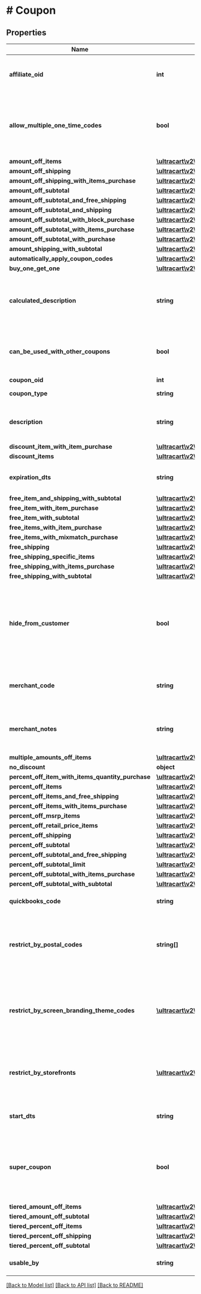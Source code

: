 # # Coupon

## Properties

Name | Type | Description | Notes
------------ | ------------- | ------------- | -------------
**affiliate_oid** | **int** | Associates an order with an affiliate when this value is set. | [optional]
**allow_multiple_one_time_codes** | **bool** | True if multiple one time codes for this coupon can be used on a cart at the same time. | [optional]
**amount_off_items** | [**\ultracart\v2\models\CouponAmountOffItems**](CouponAmountOffItems.md) |  | [optional]
**amount_off_shipping** | [**\ultracart\v2\models\CouponAmountOffShipping**](CouponAmountOffShipping.md) |  | [optional]
**amount_off_shipping_with_items_purchase** | [**\ultracart\v2\models\CouponAmountOffShippingWithItemsPurchase**](CouponAmountOffShippingWithItemsPurchase.md) |  | [optional]
**amount_off_subtotal** | [**\ultracart\v2\models\CouponAmountOffSubtotal**](CouponAmountOffSubtotal.md) |  | [optional]
**amount_off_subtotal_and_free_shipping** | [**\ultracart\v2\models\CouponAmountOffSubtotalFreeShippingWithPurchase**](CouponAmountOffSubtotalFreeShippingWithPurchase.md) |  | [optional]
**amount_off_subtotal_and_shipping** | [**\ultracart\v2\models\CouponAmountOffSubtotalAndShipping**](CouponAmountOffSubtotalAndShipping.md) |  | [optional]
**amount_off_subtotal_with_block_purchase** | [**\ultracart\v2\models\CouponAmountOffSubtotalWithBlockPurchase**](CouponAmountOffSubtotalWithBlockPurchase.md) |  | [optional]
**amount_off_subtotal_with_items_purchase** | [**\ultracart\v2\models\CouponAmountOffSubtotalWithItemsPurchase**](CouponAmountOffSubtotalWithItemsPurchase.md) |  | [optional]
**amount_off_subtotal_with_purchase** | [**\ultracart\v2\models\CouponAmountOffSubtotalWithPurchase**](CouponAmountOffSubtotalWithPurchase.md) |  | [optional]
**amount_shipping_with_subtotal** | [**\ultracart\v2\models\CouponAmountShippingWithSubtotal**](CouponAmountShippingWithSubtotal.md) |  | [optional]
**automatically_apply_coupon_codes** | [**\ultracart\v2\models\CouponAutomaticallyApplyCouponCodes**](CouponAutomaticallyApplyCouponCodes.md) |  | [optional]
**buy_one_get_one** | [**\ultracart\v2\models\CouponBuyOneGetOneLimit**](CouponBuyOneGetOneLimit.md) |  | [optional]
**calculated_description** | **string** | Calculated description displayed to the customer if no description is specified. | [optional]
**can_be_used_with_other_coupons** | **bool** | True if this coupon can be used with other coupons in a single order. | [optional]
**coupon_oid** | **int** | Coupon oid. | [optional]
**coupon_type** | **string** | Coupon type. | [optional]
**description** | **string** | Description of the coupon up to 50 characters. | [optional]
**discount_item_with_item_purchase** | [**\ultracart\v2\models\CouponDiscountItemWithItemPurchase**](CouponDiscountItemWithItemPurchase.md) |  | [optional]
**discount_items** | [**\ultracart\v2\models\CouponDiscountItems**](CouponDiscountItems.md) |  | [optional]
**expiration_dts** | **string** | Date/time when coupon expires | [optional]
**free_item_and_shipping_with_subtotal** | [**\ultracart\v2\models\CouponFreeItemAndShippingWithSubtotal**](CouponFreeItemAndShippingWithSubtotal.md) |  | [optional]
**free_item_with_item_purchase** | [**\ultracart\v2\models\CouponFreeItemWithItemPurchase**](CouponFreeItemWithItemPurchase.md) |  | [optional]
**free_item_with_subtotal** | [**\ultracart\v2\models\CouponFreeItemWithSubtotal**](CouponFreeItemWithSubtotal.md) |  | [optional]
**free_items_with_item_purchase** | [**\ultracart\v2\models\CouponFreeItemsWithItemPurchase**](CouponFreeItemsWithItemPurchase.md) |  | [optional]
**free_items_with_mixmatch_purchase** | [**\ultracart\v2\models\CouponFreeItemsWithMixMatchPurchase**](CouponFreeItemsWithMixMatchPurchase.md) |  | [optional]
**free_shipping** | [**\ultracart\v2\models\CouponFreeShipping**](CouponFreeShipping.md) |  | [optional]
**free_shipping_specific_items** | [**\ultracart\v2\models\CouponFreeShippingSpecificItems**](CouponFreeShippingSpecificItems.md) |  | [optional]
**free_shipping_with_items_purchase** | [**\ultracart\v2\models\CouponFreeShippingWithItemsPurchase**](CouponFreeShippingWithItemsPurchase.md) |  | [optional]
**free_shipping_with_subtotal** | [**\ultracart\v2\models\CouponFreeShippingWithSubtotal**](CouponFreeShippingWithSubtotal.md) |  | [optional]
**hide_from_customer** | **bool** | Hide coupon from customer during checkout.  Often used when coupons are automatic discounting mechanisms. | [optional]
**merchant_code** | **string** | Merchant code of coupon up to 20 characters. | [optional]
**merchant_notes** | **string** | Internal notes about this coupon.  These are not visible to customer. | [optional]
**multiple_amounts_off_items** | [**\ultracart\v2\models\CouponMultipleAmountsOffItems**](CouponMultipleAmountsOffItems.md) |  | [optional]
**no_discount** | **object** |  | [optional]
**percent_off_item_with_items_quantity_purchase** | [**\ultracart\v2\models\CouponPercentOffItemWithItemsQuantityPurchase**](CouponPercentOffItemWithItemsQuantityPurchase.md) |  | [optional]
**percent_off_items** | [**\ultracart\v2\models\CouponPercentOffItems**](CouponPercentOffItems.md) |  | [optional]
**percent_off_items_and_free_shipping** | [**\ultracart\v2\models\CouponPercentOffItemsAndFreeShipping**](CouponPercentOffItemsAndFreeShipping.md) |  | [optional]
**percent_off_items_with_items_purchase** | [**\ultracart\v2\models\CouponPercentOffItemsWithItemsPurchase**](CouponPercentOffItemsWithItemsPurchase.md) |  | [optional]
**percent_off_msrp_items** | [**\ultracart\v2\models\CouponPercentOffMsrpItems**](CouponPercentOffMsrpItems.md) |  | [optional]
**percent_off_retail_price_items** | [**\ultracart\v2\models\CouponPercentOffRetailPriceItems**](CouponPercentOffRetailPriceItems.md) |  | [optional]
**percent_off_shipping** | [**\ultracart\v2\models\CouponPercentOffShipping**](CouponPercentOffShipping.md) |  | [optional]
**percent_off_subtotal** | [**\ultracart\v2\models\CouponPercentOffSubtotal**](CouponPercentOffSubtotal.md) |  | [optional]
**percent_off_subtotal_and_free_shipping** | [**\ultracart\v2\models\CouponPercentOffSubtotalAndFreeShipping**](CouponPercentOffSubtotalAndFreeShipping.md) |  | [optional]
**percent_off_subtotal_limit** | [**\ultracart\v2\models\CouponPercentOffSubtotalLimit**](CouponPercentOffSubtotalLimit.md) |  | [optional]
**percent_off_subtotal_with_items_purchase** | [**\ultracart\v2\models\CouponPercentOffSubtotalWithItemsPurchase**](CouponPercentOffSubtotalWithItemsPurchase.md) |  | [optional]
**percent_off_subtotal_with_subtotal** | [**\ultracart\v2\models\CouponPercentOffSubtotalWithSubtotal**](CouponPercentOffSubtotalWithSubtotal.md) |  | [optional]
**quickbooks_code** | **string** | Quickbooks accounting code. | [optional]
**restrict_by_postal_codes** | **string[]** | Optional list of postal codes which restrict a coupon to within these postal codes. | [optional]
**restrict_by_screen_branding_theme_codes** | [**\ultracart\v2\models\CouponRestriction[]**](CouponRestriction.md) | Optional list of legacy screen branding theme codes to limit coupon use to only those themes. | [optional]
**restrict_by_storefronts** | [**\ultracart\v2\models\CouponRestriction[]**](CouponRestriction.md) | Optional list of storefronts to limit coupon use to only those storefronts. | [optional]
**start_dts** | **string** | Date/time when coupon is valid | [optional]
**super_coupon** | **bool** | If true, this coupon can be used with ANY other coupon regardless of the other coupons configuration | [optional]
**tiered_amount_off_items** | [**\ultracart\v2\models\CouponTieredAmountOffItems**](CouponTieredAmountOffItems.md) |  | [optional]
**tiered_amount_off_subtotal** | [**\ultracart\v2\models\CouponTieredAmountOffSubtotal**](CouponTieredAmountOffSubtotal.md) |  | [optional]
**tiered_percent_off_items** | [**\ultracart\v2\models\CouponTieredPercentOffItems**](CouponTieredPercentOffItems.md) |  | [optional]
**tiered_percent_off_shipping** | [**\ultracart\v2\models\CouponTieredPercentOffShipping**](CouponTieredPercentOffShipping.md) |  | [optional]
**tiered_percent_off_subtotal** | [**\ultracart\v2\models\CouponTieredPercentOffSubtotal**](CouponTieredPercentOffSubtotal.md) |  | [optional]
**usable_by** | **string** | Who may use this coupon. | [optional]

[[Back to Model list]](../../README.md#models) [[Back to API list]](../../README.md#endpoints) [[Back to README]](../../README.md)
